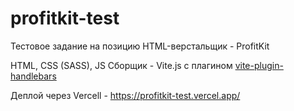 # profitkit-test
Тестовое задание на позицию HTML-верстальщик - ProfitKit

HTML, CSS (SASS), JS
Сборщик - Vite.js с  плагином [vite-plugin-handlebars](https://github.com/alexlafroscia/vite-plugin-handlebars)

Деплой через Vercell - https://profitkit-test.vercel.app/
